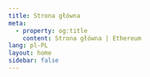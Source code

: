 ```yaml
---
title: Strona główna
meta:
  - property: og:title
    content: Strona główna | Ethereum
lang: pl-PL
layout: home
sidebar: false
---
```


<HomePage />